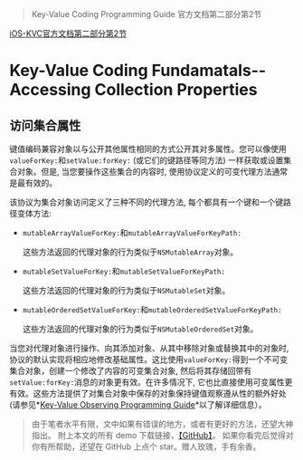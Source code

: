 > Key-Value Coding Programming Guide 官方文档第二部分第2节

[iOS-KVC官方文档第二部分第2节](https://developer.apple.com/library/archive/documentation/Cocoa/Conceptual/KeyValueCoding/AccessingCollectionProperties.html#//apple_ref/doc/uid/10000107i-CH4-SW1)

# Key-Value Coding Fundamatals--Accessing Collection Properties

## 访问集合属性

键值编码兼容对象以与公开其他属性相同的方式公开其对多属性。您可以像使用`valueForKey:`和`setValue:forKey:` (或它们的键路径等同方法) 一样获取或设置集合对象。但是, 当您要操作这些集合的内容时, 使用协议定义的可变代理方法通常是最有效的。

该协议为集合对象访问定义了三种不同的代理方法, 每个都具有一个键和一个键路径变体方法:

*   `mutableArrayValueForKey:`和`mutableArrayValueForKeyPath:`

    这些方法返回的代理对象的行为类似于`NSMutableArray`对象。

*   `mutableSetValueForKey:`和`mutableSetValueForKeyPath:`

    这些方法返回的代理对象的行为类似于`NSMutableSet`对象。

*   `mutableOrderedSetValueForKey:`和`mutableOrderedSetValueForKeyPath:`

    这些方法返回的代理对象的行为类似于`NSMutableOrderedSet`对象。

当您对代理对象进行操作、向其添加对象、从其中移除对象或替换其中的对象时, 协议的默认实现将相应地修改基础属性。这比使用`valueForKey:`得到一个不可变集合对象，创建一个修改了内容的可变集合对象, 然后将其存储回带有`setValue:forKey:`消息的对象更有效。在许多情况下, 它也比直接使用可变属性更有效。这些方法提供了对集合对象中保存的对象保持键值观察遵从性的额外好处 (请参见*[Key-Value Observing Programming Guide](https://developer.apple.com/library/archive/documentation/Cocoa/Conceptual/KeyValueObserving/KeyValueObserving.html#//apple_ref/doc/uid/10000177i)*以了解详细信息）。

 > 由于笔者水平有限，文中如果有错误的地方，或者有更好的方法，还望大神指出。
附上本文的所有 demo 下载链接，[【GitHub】]()。
如果你看完后觉得对你有所帮助，还望在 GitHub 上点个 star。赠人玫瑰，手有余香。
